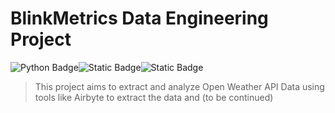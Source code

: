 # BlinkMetrics Data Engineering Project

![Python Badge](https://img.shields.io/badge/Python-%23FFB703?logo=python&logoColor=%23023047&logoSize=auto&color=%238ECAE6)![Static Badge](https://img.shields.io/badge/Airbyte-%23FFB703?logo=airbyte&logoColor=%23023047&logoSize=auto&color=%238ECAE6)![Static Badge](https://img.shields.io/badge/Docker-%23FFB703?logo=docker&logoColor=%23023047&logoSize=auto&color=%238ECAE6)

> This project aims to extract and analyze Open Weather API Data using tools like Airbyte to extract the data and (to be continued)

